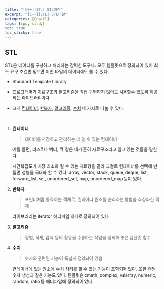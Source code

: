 ```yaml
---
title: "[C++][STL] STL이란"
excerpt: "[C++][STL] STL이란"
categories: [Cppstl]
tags: [cpp, study]
toc: true
toc_sticky: true
---
```


## STL

STL은 데이터를 구성하고 처리하는 강력한 도구다. 모두 템플릿으로 정의되어 있어 최소 요구 조건만 맞으면 어떤 타입의 데이터에도 쓸 수 있다. 

+ Standard Template Library

+ 프로그래머가 자료구조와 알고리즘을 직접 구현하지 않아도 사용할수 있도록 제공되는 라이브러리이다. 

+ 크게 <u>컨테이너</u>, <u>반복자</u>, <u>알고리즘</u>, <u>수치</u> 네 가지로 나눌 수 있다.

<br>

1. **컨테이너**

    > 데이터를 저장하고 관리하는 데 쓸 수 있는 컨테이너

    예를 들면, 리스트나 벡터, 큐 같은 내가 흔히 자료구조라고 알고 있는 것들을 말한다  

    시간복잡도가 가장 최소화 될 수 있는 자료형을 골라 그걸로 컨테이너를 선택해 만들면 성능을 극대화 할 수 있다. array, vector, stack, queue, deque, list, forward_list, set, unordered_set, map, unordered_map 등이 있다. 

2. **반복자**

    > 포인터처럼 동작하는 객체로, 컨테이너 원소를 순회하는 방법을 추상화한 객체

    라이브러리는 iterator 헤더파일 하나로 정의되어 있다

3. **알고리즘**

    > 정렬, 삭제, 검색 등의 활동을 수행하는 작업을 정의해 놓은 템플릿 함수

4. **수치**

    > 숫자와 관련된 기능이 폭넓게 정의되어 있음

    컨테이너에 있는 원소에 수치 처리를 할 수 있는 기능이 포함되어 있다. 또한 랜덤 숫자 생성과 같은 기능도 있다. 템플릿은 cmath, complex, valarray, numeric, random, ratio 등 헤더파일에 정의되어 있다

